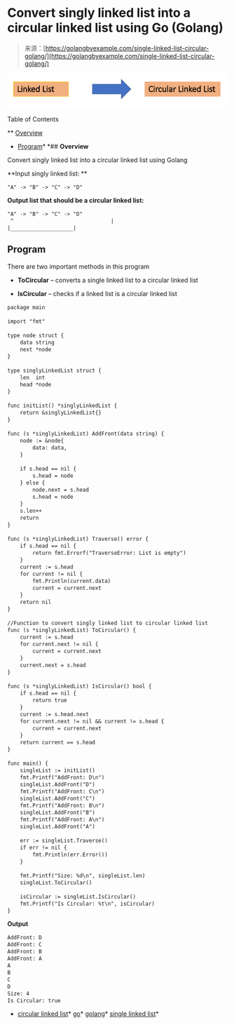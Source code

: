 <!--yml
category: 未分类
date: 2024-10-13 06:36:17
-->

# Convert singly linked list into a circular linked list using Go (Golang)

> 来源：[https://golangbyexample.com/single-linked-list-circular-golang/](https://golangbyexample.com/single-linked-list-circular-golang/)

![](img/2bc3aa339263d40466019d041011a04e.png)

Table of Contents

 **   [Overview](#Overview "Overview")
*   [Program](#Program "Program")*  *## **Overview**

Convert singly linked list into a circular linked list using Golang

**Input singly linked list: **

```
"A" -> "B" -> "C" -> "D"
```

**Output list that should be a circular linked list:**

```
"A" -> "B" -> "C" -> "D"
 ^                               |
|____________________|
```

## **Program**

There are two important methods in this program

*   **ToCircular** – converts a single linked list to a circular linked list

*   **IsCircular** – checks if a linked list is a circular linked list

```
package main

import "fmt"

type node struct {
	data string
	next *node
}

type singlyLinkedList struct {
	len  int
	head *node
}

func initList() *singlyLinkedList {
	return &singlyLinkedList{}
}

func (s *singlyLinkedList) AddFront(data string) {
	node := &node{
		data: data,
	}

	if s.head == nil {
		s.head = node
	} else {
		node.next = s.head
		s.head = node
	}
	s.len++
	return
}

func (s *singlyLinkedList) Traverse() error {
	if s.head == nil {
		return fmt.Errorf("TraverseError: List is empty")
	}
	current := s.head
	for current != nil {
		fmt.Println(current.data)
		current = current.next
	}
	return nil
}

//Function to convert singly linked list to circular linked list
func (s *singlyLinkedList) ToCircular() {
	current := s.head
	for current.next != nil {
		current = current.next
	}
	current.next = s.head
}

func (s *singlyLinkedList) IsCircular() bool {
	if s.head == nil {
		return true
	}
	current := s.head.next
	for current.next != nil && current != s.head {
		current = current.next
	}
	return current == s.head
}

func main() {
	singleList := initList()
	fmt.Printf("AddFront: D\n")
	singleList.AddFront("D")
	fmt.Printf("AddFront: C\n")
	singleList.AddFront("C")
	fmt.Printf("AddFront: B\n")
	singleList.AddFront("B")
	fmt.Printf("AddFront: A\n")
	singleList.AddFront("A")

	err := singleList.Traverse()
	if err != nil {
		fmt.Println(err.Error())
	}

	fmt.Printf("Size: %d\n", singleList.len)
	singleList.ToCircular()

	isCircular := singleList.IsCircular()
	fmt.Printf("Is Circular: %t\n", isCircular)
}
```

**Output**

```
AddFront: D
AddFront: C
AddFront: B
AddFront: A
A
B
C
D
Size: 4
Is Circular: true
```

*   [circular linked list](https://golangbyexample.com/tag/circular-linked-list/)*   [go](https://golangbyexample.com/tag/go/)*   [golang](https://golangbyexample.com/tag/golang/)*   [single linked list](https://golangbyexample.com/tag/single-linked-list/)*